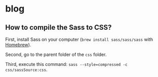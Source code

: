 # blog

## How to compile the Sass to CSS?

First, install Sass on your computer (`brew install sass/sass/sass` with [Homebrew](https://brew.sh)).

Second, go to the parent folder of the `css` folder.

Third, execute this command: `sass --style=compressed -c css/sassSource:css`.
